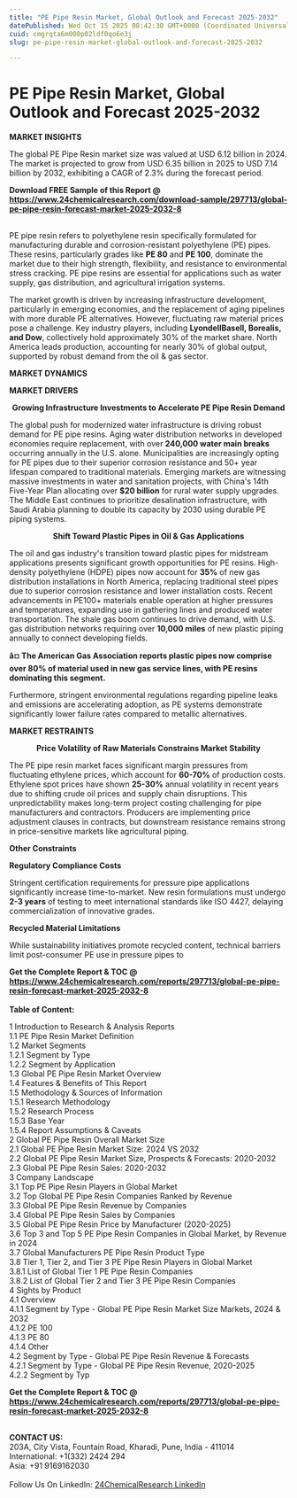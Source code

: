```yaml
---
title: "PE Pipe Resin Market, Global Outlook and Forecast 2025-2032"
datePublished: Wed Oct 15 2025 08:42:30 GMT+0000 (Coordinated Universal Time)
cuid: cmgrqta6m000p02ldf0qo6e3j
slug: pe-pipe-resin-market-global-outlook-and-forecast-2025-2032

---
```


# PE Pipe Resin Market, Global Outlook and Forecast 2025-2032

<p><strong>MARKET INSIGHTS</strong></p><p>
</p><p>The global PE Pipe Resin market size was valued at USD 6.12 billion in 2024. The market is projected to grow from USD 6.35 billion in 2025 to USD 7.14 billion by 2032, exhibiting a CAGR of 2.3% during the forecast period.</p><div><b>Download FREE Sample of this Report @ 
            <a href="https://www.24chemicalresearch.com/download-sample/297713/global-pe-pipe-resin-forecast-market-2025-2032-8">
            https://www.24chemicalresearch.com/download-sample/297713/global-pe-pipe-resin-forecast-market-2025-2032-8</a></b></div><br><p>
</p><p>PE pipe resin refers to polyethylene resin specifically formulated for manufacturing durable and corrosion-resistant polyethylene (PE) pipes. These resins, particularly grades like <strong>PE 80</strong> and <strong>PE 100</strong>, dominate the market due to their high strength, flexibility, and resistance to environmental stress cracking. PE pipe resins are essential for applications such as water supply, gas distribution, and agricultural irrigation systems.</p><p>
</p><p>The market growth is driven by increasing infrastructure development, particularly in emerging economies, and the replacement of aging pipelines with more durable PE alternatives. However, fluctuating raw material prices pose a challenge. Key industry players, including <strong>LyondellBasell, Borealis, and Dow</strong>, collectively hold approximately 30% of the market share. North America leads production, accounting for nearly 30% of global output, supported by robust demand from the oil &amp; gas sector.</p><p>
</p><p>
<strong>MARKET DYNAMICS</strong></p><p>
<strong>MARKET DRIVERS</strong></p><p>
</p><p style="text-align:center"><strong>Growing Infrastructure Investments to Accelerate PE Pipe Resin Demand</strong></p><p>
</p><p>The global push for modernized water infrastructure is driving robust demand for PE pipe resins. Aging water distribution networks in developed economies require replacement, with over <strong>240,000 water main breaks</strong> occurring annually in the U.S. alone. Municipalities are increasingly opting for PE pipes due to their superior corrosion resistance and 50+ year lifespan compared to traditional materials. Emerging markets are witnessing massive investments in water and sanitation projects, with China's 14th Five-Year Plan allocating over <strong>$20 billion</strong> for rural water supply upgrades. The Middle East continues to prioritize desalination infrastructure, with Saudi Arabia planning to double its capacity by 2030 using durable PE piping systems.</p><p>
</p><p style="text-align:center"><strong>Shift Toward Plastic Pipes in Oil &amp; Gas Applications</strong></p><p>
</p><p>The oil and gas industry's transition toward plastic pipes for midstream applications presents significant growth opportunities for PE resins. High-density polyethylene (HDPE) pipes now account for <strong>35%</strong> of new gas distribution installations in North America, replacing traditional steel pipes due to superior corrosion resistance and lower installation costs. Recent advancements in PE100+ materials enable operation at higher pressures and temperatures, expanding use in gathering lines and produced water transportation. The shale gas boom continues to drive demand, with U.S. gas distribution networks requiring over <strong>10,000 miles</strong> of new plastic piping annually to connect developing fields.</p><p>

</p><p><strong>â¤ The American Gas Association reports plastic pipes now comprise over 80% of material used in new gas service lines, with PE resins dominating this segment.</strong></p><p>
</p><p>Furthermore, stringent environmental regulations regarding pipeline leaks and emissions are accelerating adoption, as PE systems demonstrate significantly lower failure rates compared to metallic alternatives.</p><p>
<strong>MARKET RESTRAINTS</strong></p><p>
</p><p style="text-align:center"><strong>Price Volatility of Raw Materials Constrains Market Stability</strong></p><p>
</p><p>The PE pipe resin market faces significant margin pressures from fluctuating ethylene prices, which account for <strong>60-70%</strong> of production costs. Ethylene spot prices have shown <strong>25-30%</strong> annual volatility in recent years due to shifting crude oil prices and supply chain disruptions. This unpredictability makes long-term project costing challenging for pipe manufacturers and contractors. Producers are implementing price adjustment clauses in contracts, but downstream resistance remains strong in price-sensitive markets like agricultural piping.</p><p>
</p><p><strong>Other Constraints</strong></p><p>
</p><p><strong>Regulatory Compliance Costs</strong></p><p>
Stringent certification requirements for pressure pipe applications significantly increase time-to-market. New resin formulations must undergo <strong>2-3 years</strong> of testing to meet international standards like ISO 4427, delaying commercialization of innovative grades.</p><p>
</p><p><strong>Recycled Material Limitations</strong></p><p>
While sustainability initiatives promote recycled content, technical barriers limit post-consumer PE use in pressure pipes to <strong></strong></p>

<div><b>Get the Complete Report & TOC @ 
            <a href="https://www.24chemicalresearch.com/reports/297713/global-pe-pipe-resin-forecast-market-2025-2032-8">
            https://www.24chemicalresearch.com/reports/297713/global-pe-pipe-resin-forecast-market-2025-2032-8</a></b></div><br>
            <b>Table of Content:</b><p>1 Introduction to Research & Analysis Reports<br />
 1.1 PE Pipe Resin Market Definition<br />
 1.2 Market Segments<br />
 1.2.1 Segment by Type<br />
 1.2.2 Segment by Application<br />
 1.3 Global PE Pipe Resin Market Overview<br />
 1.4 Features & Benefits of This Report<br />
 1.5 Methodology & Sources of Information<br />
 1.5.1 Research Methodology<br />
 1.5.2 Research Process<br />
 1.5.3 Base Year<br />
 1.5.4 Report Assumptions & Caveats<br />
2 Global PE Pipe Resin Overall Market Size<br />
 2.1 Global PE Pipe Resin Market Size: 2024 VS 2032<br />
 2.2 Global PE Pipe Resin Market Size, Prospects & Forecasts: 2020-2032<br />
 2.3 Global PE Pipe Resin Sales: 2020-2032<br />
3 Company Landscape<br />
 3.1 Top PE Pipe Resin Players in Global Market<br />
 3.2 Top Global PE Pipe Resin Companies Ranked by Revenue<br />
 3.3 Global PE Pipe Resin Revenue by Companies<br />
 3.4 Global PE Pipe Resin Sales by Companies<br />
 3.5 Global PE Pipe Resin Price by Manufacturer (2020-2025)<br />
 3.6 Top 3 and Top 5 PE Pipe Resin Companies in Global Market, by Revenue in 2024<br />
 3.7 Global Manufacturers PE Pipe Resin Product Type<br />
 3.8 Tier 1, Tier 2, and Tier 3 PE Pipe Resin Players in Global Market<br />
 3.8.1 List of Global Tier 1 PE Pipe Resin Companies<br />
 3.8.2 List of Global Tier 2 and Tier 3 PE Pipe Resin Companies<br />
4 Sights by Product<br />
 4.1 Overview<br />
 4.1.1 Segment by Type - Global PE Pipe Resin Market Size Markets, 2024 & 2032<br />
 4.1.2 PE 100<br />
 4.1.3 PE 80<br />
 4.1.4 Other<br />
 4.2 Segment by Type - Global PE Pipe Resin Revenue & Forecasts<br />
 4.2.1 Segment by Type - Global PE Pipe Resin Revenue, 2020-2025<br />
 4.2.2 Segment by Typ</p>

<div><b>Get the Complete Report & TOC @ 
            <a href="https://www.24chemicalresearch.com/reports/297713/global-pe-pipe-resin-forecast-market-2025-2032-8">
            https://www.24chemicalresearch.com/reports/297713/global-pe-pipe-resin-forecast-market-2025-2032-8</a></b></div><br>

<b>CONTACT US:</b><br>
            203A, City Vista, Fountain Road, Kharadi, Pune, India - 411014<br>
            International: +1(332) 2424 294<br>
            Asia: +91 9169162030 <br><br>
            Follow Us On LinkedIn: <a href="https://www.linkedin.com/company/24chemicalresearch/">24ChemicalResearch LinkedIn</a>